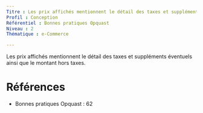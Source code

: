 ```yaml
---
Titre : Les prix affichés mentionnent le détail des taxes et suppléments éventuels ainsi que le montant hors taxes.
Profil : Conception
Référentiel : Bonnes pratiques Opquast
Niveau : 2
Thématique : e-Commerce

---
```

Les prix affichés mentionnent le détail des taxes et suppléments éventuels ainsi que le montant hors taxes.

# Références

*   Bonnes pratiques Opquast : 62